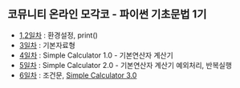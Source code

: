 ## 코뮤니티 온라인 모각코 - 파이썬 기초문법 1기

- [1,2일차](day-02.py) : 환경설정, print()
- [3일차](day-03.py) : 기본자료형
- [4일차](day-04.py) : Simple Calculator 1.0 - 기본연산자 계산기 
- [5일차](day-05.py) : Simple Calculator 2.0 - 기본연산자 계산기 예외처리, 반복실행
- [6일차](day-06.py) : 조건문, [Simple Calculator 3.0](simple-calculator-3.py)
